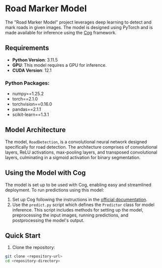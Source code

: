 # Road Marker Model

The "Road Marker Model" project leverages deep learning to detect and mark roads in given images. The model is designed using PyTorch and is made available for inference using the [Cog](https://github.com/replicate/cog) framework.

## Requirements

- **Python Version**: 3.11.5
- **GPU**: This model requires a GPU for inference.
- **CUDA Version**: 12.1

### Python Packages:

- numpy==1.25.2
- torch==2.1.0
- torchvision==0.16.0
- pandas==2.1.1
- scikit-learn==1.3.1

## Model Architecture

The model, `RoadDetection`, is a convolutional neural network designed specifically for road detection. The architecture comprises of convolutional layers, ReLU activations, max-pooling layers, and transposed convolutional layers, culminating in a sigmoid activation for binary segmentation.

## Using the Model with Cog

The model is set up to be used with Cog, enabling easy and streamlined deployment. To run predictions using this model:

1. Set up Cog following the instructions in the [official documentation](https://github.com/replicate/cog).
2. Use the `predict.py` script which defines the `Predictor` class for model inference. This script includes methods for setting up the model, preprocessing the input images, running predictions, and postprocessing the model's output.

## Quick Start

1. Clone the repository:

```bash
git clone <repository-url>
cd <repository-directory>
